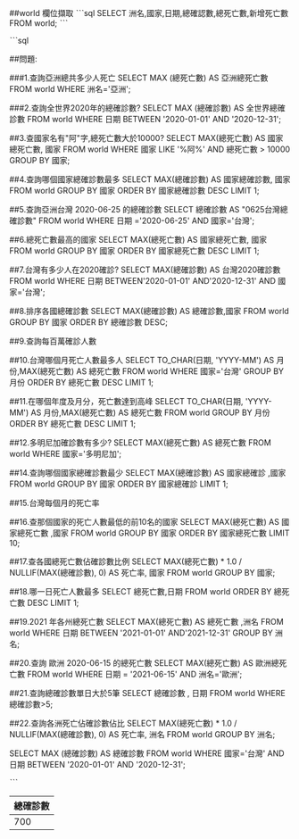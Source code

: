 ##world 欄位擷取
ˋˋˋsql
SELECT 洲名,國家,日期,總確認數,總死亡數,新增死亡數
FROM world;
ˋˋˋ

ˋˋˋsql

##問題:

###1.查詢亞洲總共多少人死亡
SELECT MAX (總死亡數) AS 亞洲總死亡數
FROM world
WHERE 洲名='亞洲';

###2.查詢全世界2020年的總確診數?
SELECT MAX (總確診數) AS 全世界總確診數
FROM world
WHERE 日期 BETWEEN '2020-01-01'  AND '2020-12-31';

##3.查國家名有"阿"字,總死亡數大於10000?
SELECT MAX(總死亡數) AS 國家總死亡數, 國家
FROM world
WHERE 國家 LIKE '%阿%' AND 總死亡數 > 10000
GROUP BY 國家;


##4.查詢哪個國家總確診數最多
SELECT MAX(總確診數) AS 國家總確診數, 國家
FROM world
GROUP BY 國家
ORDER BY 國家總確診數 DESC
LIMIT 1;


##5.查詢亞洲台灣 2020-06-25 的總確診數
SELECT 總確診數 AS "0625台灣總確診數"
FROM world
WHERE 日期 ='2020-06-25' AND 國家='台灣';

##6.總死亡數最高的國家
SELECT MAX(總死亡數) AS 國家總死亡數, 國家
FROM world
GROUP BY 國家
ORDER BY 國家總死亡數 DESC
LIMIT 1;


##7.台灣有多少人在2020確診?
SELECT MAX(總確診數) AS 台灣2020確診數
FROM world
WHERE 日期 BETWEEN'2020-01-01' AND'2020-12-31' AND 國家='台灣';


##8.排序各國總確診數
SELECT MAX(總確診數) AS 總確診數,國家
FROM world
GROUP BY 國家
ORDER BY 總確診數 DESC;

##9.查詢每百萬確診人數


##10.台灣哪個月死亡人數最多人
SELECT TO_CHAR(日期, 'YYYY-MM') AS 月份,MAX(總死亡數) AS 總死亡數
FROM world
WHERE 國家='台灣'
GROUP BY 月份
ORDER BY 總死亡數 DESC
LIMIT 1;

##11.在哪個年度及月分，死亡數達到高峰
SELECT TO_CHAR(日期, 'YYYY-MM') AS 月份,MAX(總死亡數) AS 總死亡數
FROM world
GROUP BY 月份
ORDER BY 總死亡數 DESC
LIMIT 1;

##12.多明尼加確診數有多少?
SELECT MAX(總死亡數) AS 總死亡數
FROM world
WHERE 國家='多明尼加';


##14.查詢哪個國家總確診數最少
SELECT MAX(總確診數) AS 國家總確診 ,國家
FROM world
GROUP BY 國家
ORDER BY 國家總確診 
LIMIT 1;

##15.台灣每個月的死亡率

##16.查那個國家的死亡人數最低的前10名的國家
SELECT MAX(總死亡數) AS 國家總死亡數 ,國家
FROM world
GROUP BY 國家
ORDER BY 國家總死亡數 
LIMIT 10;

##17.查各國總死亡數佔確診數比例
SELECT 
  MAX(總死亡數) * 1.0 / NULLIF(MAX(總確診數), 0) AS 死亡率,
  國家
FROM world
GROUP BY 國家;

##18.哪一日死亡人數最多
SELECT 總死亡數,日期
FROM world
ORDER BY 總死亡數 DESC
LIMIT 1;


##19.2021 年各州總死亡數
SELECT MAX(總死亡數) AS 總死亡數 ,洲名
FROM world
WHERE 日期 BETWEEN '2021-01-01' AND'2021-12-31' 
GROUP BY 洲名;

##20.查詢 歐洲 2020-06-15 的總死亡數
SELECT MAX(總死亡數) AS 歐洲總死亡數 
FROM world
WHERE 日期 = '2021-06-15'  AND
洲名='歐洲';

##21.查詢總確診數單日大於5筆
SELECT 總確診數 , 日期 
FROM world
WHERE 總確診數>5;

##22.查詢各洲死亡佔確診數佔比
SELECT 
  MAX(總死亡數) * 1.0 / NULLIF(MAX(總確診數), 0) AS 死亡率,
  洲名
FROM world
GROUP BY 洲名;



SELECT MAX (總確診數) AS 總確診數
FROM world
WHERE 國家='台灣' AND 日期 BETWEEN '2020-01-01'  AND '2020-12-31';

ˋˋˋ


| 總確診數 | 
| --- |
| 700 |
